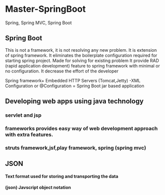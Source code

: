 # Master-SpringBoot
Spring, Spring MVC, Spring Boot

## Spring Boot

This is not a framework, it is not resolving any new problem. It is extension of spring framework.
It eliminates the boilerplate configuration required for starting spring project.
Made for solving for existing problem
It provide RAD (rapid application development) feature to spring framework with minimal or no configuration.
It decrease the effort of the developer

Spring framework+ Embedded HTTP Servers (Tomcat,Jetty) -XML <bean> Configuration or @Configuration = Spring Boot
jar based application



## Developing web apps using java technology

### servlet and jsp
### frameworks provides easy way of web development approach with extra features.
### struts framework,jsf,play framework, spring (spring mvc)



## JSON

#### Text format used for storing and transporting the data


####  (json)  Javscript object notation













